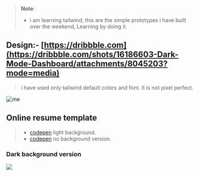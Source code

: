 
> **Note**: 
> - i am learning tailwind, this are the simple prototypes i have built over the weekend, Learning by doing it. 

## Design:- [https://dribbble.com](https://dribbble.com/shots/16186603-Dark-Mode-Dashboard/attachments/8045203?mode=media)

> i have used only tailwind default colors and font. It is not pixel perfect. 

![me](https://i.imgur.com/dds4OIP.gif)

## Online resume template
> * [codepen](https://codepen.io/chan18/pen/BaRGYQx?editors=1000) light background.
> * [codepen](https://codepen.io/chan18/pen/GRmwxya?editors=1000) no background version.

### Dark background version

<img src="Projects/gif/PuhYzZzabi.gif?raw=true">